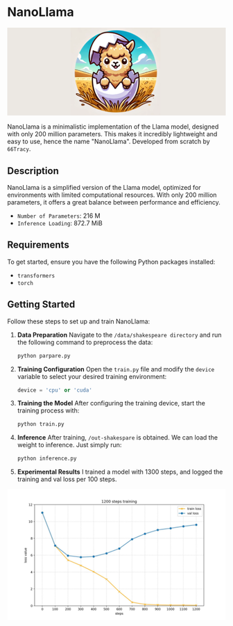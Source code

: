 # NanoLlama

![NanoLlama Logo](./assets/logo.png)

NanoLlama is a minimalistic implementation of the Llama model, designed with only 200 million parameters. This makes it incredibly lightweight and easy to use, hence the name "NanoLlama". Developed from scratch by `66Tracy`.

## Description

NanoLlama is a simplified version of the Llama model, optimized for environments with limited computational resources. With only 200 million parameters, it offers a great balance between performance and efficiency.

- `Number of Parameters`: 216 M
- `Inference Loading`: 872.7 MiB

## Requirements

To get started, ensure you have the following Python packages installed:

- `transformers`
- `torch`

## Getting Started

Follow these steps to set up and train NanoLlama:

1. **Data Preparation**
   Navigate to the `/data/shakespeare directory`  and run the following command to preprocess the data:

   ```bash
   python parpare.py
   ```

2. **Training Configuration**
   Open the `train.py` file and modify the `device` variable to select your desired training environment:

   ```python
   device = 'cpu' or 'cuda'
   ```

3. **Training the Model**
   After configuring the training device, start the training process with:

   ```bash
   python train.py
   ```

4. **Inference**
   After training, `/out-shakespare` is obtained. We can load the weight to inference. Just simply run:

   ```python
   python inference.py
   ```

5. **Experimental Results**
   I trained a model with 1300 steps, and logged the training and val loss per 100 steps.

![loss_curve](./assets/loss.jpg)
